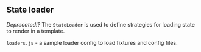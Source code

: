 ## State loader

*Deprecated!?*
The `StateLoader` is used to define strategies for loading state to render in a template.

`loaders.js` - a sample loader config to load fixtures and config files.

